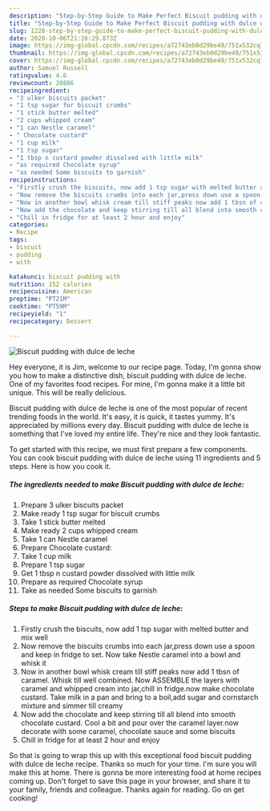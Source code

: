 ```yaml
---
description: "Step-by-Step Guide to Make Perfect Biscuit pudding with dulce de leche"
title: "Step-by-Step Guide to Make Perfect Biscuit pudding with dulce de leche"
slug: 1228-step-by-step-guide-to-make-perfect-biscuit-pudding-with-dulce-de-leche
date: 2020-10-06T21:26:29.873Z
image: https://img-global.cpcdn.com/recipes/a72743eb0d29be49/751x532cq70/biscuit-pudding-with-dulce-de-leche-recipe-main-photo.jpg
thumbnail: https://img-global.cpcdn.com/recipes/a72743eb0d29be49/751x532cq70/biscuit-pudding-with-dulce-de-leche-recipe-main-photo.jpg
cover: https://img-global.cpcdn.com/recipes/a72743eb0d29be49/751x532cq70/biscuit-pudding-with-dulce-de-leche-recipe-main-photo.jpg
author: Samuel Russell
ratingvalue: 4.6
reviewcount: 20886
recipeingredient:
- "3 ulker biscuits packet"
- "1 tsp sugar for biscuit crumbs"
- "1 stick butter melted"
- "2 cups whipped cream"
- "1 can Nestle caramel"
- " Chocolate custard"
- "1 cup milk"
- "1 tsp sugar"
- "1 tbsp n custard powder dissolved with little milk"
- "as required Chocolate syrup"
- "as needed Some biscuits to garnish"
recipeinstructions:
- "Firstly crush the biscuits, now add 1 tsp sugar with melted butter and mix well"
- "Now remove the biscuits crumbs into each jar,press down use a spoon and keep in fridge to set. Now take Nestle caramel into a bowl and whisk it"
- "Now in another bowl whisk cream till stiff peaks now add 1 tbsn of caramel. Whisk till well combined. Now ASSEMBLE the layers with caramel and whipped cream into jar,chill in fridge.now make chocolate custard. Take milk in a pan and bring to a boil,add sugar and cornstarch mixture and simmer till creamy"
- "Now add the chocolate and keep stirring till all blend into smooth chocolate custard. Cool a bit and pour over the caramel layer.now decorate with some caramel, chocolate sauce and some biscuits"
- "Chill in fridge for at least 2 hour and enjoy"
categories:
- Recipe
tags:
- biscuit
- pudding
- with

katakunci: biscuit pudding with 
nutrition: 152 calories
recipecuisine: American
preptime: "PT21M"
cooktime: "PT59M"
recipeyield: "1"
recipecategory: Dessert

---
```



![Biscuit pudding with dulce de leche](https://img-global.cpcdn.com/recipes/a72743eb0d29be49/751x532cq70/biscuit-pudding-with-dulce-de-leche-recipe-main-photo.jpg)

Hey everyone, it is Jim, welcome to our recipe page. Today, I'm gonna show you how to make a distinctive dish, biscuit pudding with dulce de leche. One of my favorites food recipes. For mine, I'm gonna make it a little bit unique. This will be really delicious.



Biscuit pudding with dulce de leche is one of the most popular of recent trending foods in the world. It's easy, it is quick, it tastes yummy. It's appreciated by millions every day. Biscuit pudding with dulce de leche is something that I've loved my entire life. They're nice and they look fantastic.


To get started with this recipe, we must first prepare a few components. You can cook biscuit pudding with dulce de leche using 11 ingredients and 5 steps. Here is how you cook it.

<!--inarticleads1-->

##### The ingredients needed to make Biscuit pudding with dulce de leche:

1. Prepare 3 ulker biscuits packet
1. Make ready 1 tsp sugar for biscuit crumbs
1. Take 1 stick butter melted
1. Make ready 2 cups whipped cream
1. Take 1 can Nestle caramel
1. Prepare  Chocolate custard:
1. Take 1 cup milk
1. Prepare 1 tsp sugar
1. Get 1 tbsp n custard powder dissolved with little milk
1. Prepare as required Chocolate syrup
1. Take as needed Some biscuits to garnish




<!--inarticleads2-->

##### Steps to make Biscuit pudding with dulce de leche:

1. Firstly crush the biscuits, now add 1 tsp sugar with melted butter and mix well
1. Now remove the biscuits crumbs into each jar,press down use a spoon and keep in fridge to set. Now take Nestle caramel into a bowl and whisk it
1. Now in another bowl whisk cream till stiff peaks now add 1 tbsn of caramel. Whisk till well combined. Now ASSEMBLE the layers with caramel and whipped cream into jar,chill in fridge.now make chocolate custard. Take milk in a pan and bring to a boil,add sugar and cornstarch mixture and simmer till creamy
1. Now add the chocolate and keep stirring till all blend into smooth chocolate custard. Cool a bit and pour over the caramel layer.now decorate with some caramel, chocolate sauce and some biscuits
1. Chill in fridge for at least 2 hour and enjoy




So that is going to wrap this up with this exceptional food biscuit pudding with dulce de leche recipe. Thanks so much for your time. I'm sure you will make this at home. There is gonna be more interesting food at home recipes coming up. Don't forget to save this page in your browser, and share it to your family, friends and colleague. Thanks again for reading. Go on get cooking!
